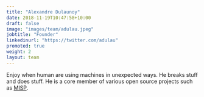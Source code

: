 ```yaml
---
title: "Alexandre Dulaunoy"
date: 2018-11-19T10:47:58+10:00
draft: false
image: "images/team/adulau.jpeg"
jobtitle: "Founder"
linkedinurl: "https://twitter.com/adulau"
promoted: true
weight: 2
layout: team
---
```


Enjoy when human are using machines in unexpected ways. He breaks stuff and does stuff. He is a core member of various open source projects such as [MISP](https://www.misp-project.org/).
